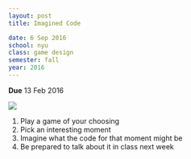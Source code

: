 ```yaml
---
layout: post
title: Imagined Code

date: 6 Sep 2016
school: nyu
class: game design
semester: fall
year: 2016
--- 
```


**Due** 13 Feb 2016

![](../streetfighter.gif)

1. Play a game of your choosing
2. Pick an interesting moment
3. Imagine what the code for that moment might be
4. Be prepared to talk about it in class next week
